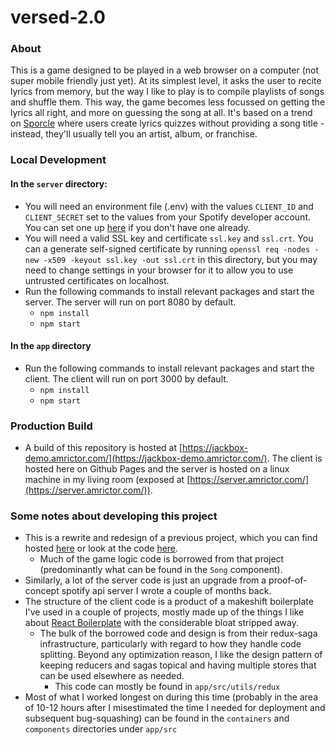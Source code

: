 # versed-2.0

### About
This is a game designed to be played in a web browser on a computer (not super mobile friendly just yet). At its simplest level, it asks the user to recite lyrics from memory, but the way I like to play is to compile playlists of songs and shuffle them. This way, the game becomes less focussed on getting the lyrics all right, and more on guessing the song at all. It's based on a trend on [Sporcle](http://sporcle.com) where users create lyrics quizzes without providing a song title - instead, they'll usually tell you an artist, album, or franchise.

### Local Development
#### In the `server` directory:
* You will need an environment file (.env) with the values `CLIENT_ID` and `CLIENT_SECRET` set to the values from your Spotify developer account. You can set one up [here](https://developer.spotify.com/) if you don't have one already.
* You will need a valid SSL key and certificate `ssl.key` and `ssl.crt`. You can a generate self-signed certificate by running `openssl req -nodes -new -x509 -keyout ssl.key -out ssl.crt` in this directory, but you may need to change settings in your browser for it to allow you to use untrusted certificates on localhost.
* Run the following commands to install relevant packages and start the server. The server will run on port 8080 by default.
  * `npm install`
  * `npm start`

#### In the `app` directory
* Run the following commands to install relevant packages and start the client. The client will run on port 3000 by default.
  * `npm install`
  * `npm start`

### Production Build
* A build of this repository is hosted at [https://jackbox-demo.amrictor.com/](https://jackbox-demo.amrictor.com/). The client is hosted here on Github Pages and the server is hosted on a linux machine in my living room (exposed at [https://server.amrictor.com/](https://server.amrictor.com/)).

### Some notes about developing this project
* This is a rewrite and redesign of a previous project, which you can find hosted [here](https://jackbox-demo.amrictor.com/) or look at the code [here](https://github.com/amrictor/versed).
  * Much of the game logic code is borrowed from that project (predominantly what can be found in the `Song` component). 
* Similarly, a lot of the server code is just an upgrade from a proof-of-concept spotify api server I wrote a couple of months back. 
* The structure of the client code is a product of a makeshift boilerplate I've used in a couple of projects, mostly made up of the things I like about [React Boilerplate](https://github.com/react-boilerplate/react-boilerplate) with the considerable bloat stripped away.
  * The bulk of the borrowed code and design is from their redux-saga infrastructure, particularly with regard to how they handle code splitting. Beyond any optimization reason, I like the design pattern of keeping reducers and sagas topical and having multiple stores that can be used elsewhere as needed. 
    * This code can mostly be found in `app/src/utils/redux`
* Most of what I worked longest on during this time (probably in the area of 10-12 hours after I misestimated the time I needed for deployment and subsequent bug-squashing) can be found in the `containers` and `components` directories under `app/src`

